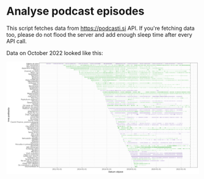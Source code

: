 # Analyse podcast episodes

This script fetches data from https://podcasti.si API. If you're fetching data too, please do not flood
the server and add enough sleep time after every API call.

Data on October 2022 looked like this:

![Slovenian podcasts timeline](podcast_history_oct_2022.png)